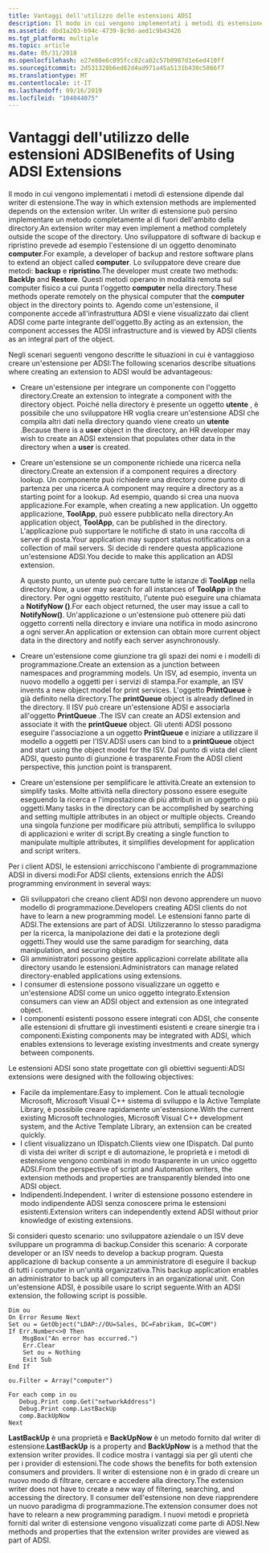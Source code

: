 ```yaml
---
title: Vantaggi dell'utilizzo delle estensioni ADSI
description: Il modo in cui vengono implementati i metodi di estensione dipende dal writer di estensione.
ms.assetid: dbd1a203-b94c-4739-8c9d-aed1c9b43426
ms.tgt_platform: multiple
ms.topic: article
ms.date: 05/31/2018
ms.openlocfilehash: e27e80e6c095fcc02ca02c57b0987d1e6ed410ff
ms.sourcegitcommit: 2d531328b6ed82d4ad971a45a5131b430c5866f7
ms.translationtype: MT
ms.contentlocale: it-IT
ms.lasthandoff: 09/16/2019
ms.locfileid: "104044075"
---
```

# <a name="benefits-of-using-adsi-extensions"></a><span data-ttu-id="bd782-103">Vantaggi dell'utilizzo delle estensioni ADSI</span><span class="sxs-lookup"><span data-stu-id="bd782-103">Benefits of Using ADSI Extensions</span></span>

<span data-ttu-id="bd782-104">Il modo in cui vengono implementati i metodi di estensione dipende dal writer di estensione.</span><span class="sxs-lookup"><span data-stu-id="bd782-104">The way in which extension methods are implemented depends on the extension writer.</span></span> <span data-ttu-id="bd782-105">Un writer di estensione può persino implementare un metodo completamente al di fuori dell'ambito della directory.</span><span class="sxs-lookup"><span data-stu-id="bd782-105">An extension writer may even implement a method completely outside the scope of the directory.</span></span> <span data-ttu-id="bd782-106">Uno sviluppatore di software di backup e ripristino prevede ad esempio l'estensione di un oggetto denominato **computer**.</span><span class="sxs-lookup"><span data-stu-id="bd782-106">For example, a developer of backup and restore software plans to extend an object called **computer**.</span></span> <span data-ttu-id="bd782-107">Lo sviluppatore deve creare due metodi: **backup** e **ripristino**.</span><span class="sxs-lookup"><span data-stu-id="bd782-107">The developer must create two methods: **BackUp** and **Restore**.</span></span> <span data-ttu-id="bd782-108">Questi metodi operano in modalità remota sul computer fisico a cui punta l'oggetto **computer** nella directory.</span><span class="sxs-lookup"><span data-stu-id="bd782-108">These methods operate remotely on the physical computer that the **computer** object in the directory points to.</span></span> <span data-ttu-id="bd782-109">Agendo come un'estensione, il componente accede all'infrastruttura ADSI e viene visualizzato dai client ADSI come parte integrante dell'oggetto.</span><span class="sxs-lookup"><span data-stu-id="bd782-109">By acting as an extension, the component accesses the ADSI infrastructure and is viewed by ADSI clients as an integral part of the object.</span></span>

<span data-ttu-id="bd782-110">Negli scenari seguenti vengono descritte le situazioni in cui è vantaggioso creare un'estensione per ADSI:</span><span class="sxs-lookup"><span data-stu-id="bd782-110">The following scenarios describe situations where creating an extension to ADSI would be advantageous:</span></span>

-   <span data-ttu-id="bd782-111">Creare un'estensione per integrare un componente con l'oggetto directory.</span><span class="sxs-lookup"><span data-stu-id="bd782-111">Create an extension to integrate a component with the directory object.</span></span> <span data-ttu-id="bd782-112">Poiché nella directory è presente un oggetto **utente** , è possibile che uno sviluppatore HR voglia creare un'estensione ADSI che compila altri dati nella directory quando viene creato un **utente** .</span><span class="sxs-lookup"><span data-stu-id="bd782-112">Because there is a **user** object in the directory, an HR developer may wish to create an ADSI extension that populates other data in the directory when a **user** is created.</span></span>
-   <span data-ttu-id="bd782-113">Creare un'estensione se un componente richiede una ricerca nella directory.</span><span class="sxs-lookup"><span data-stu-id="bd782-113">Create an extension if a component requires a directory lookup.</span></span> <span data-ttu-id="bd782-114">Un componente può richiedere una directory come punto di partenza per una ricerca.</span><span class="sxs-lookup"><span data-stu-id="bd782-114">A component may require a directory as a starting point for a lookup.</span></span> <span data-ttu-id="bd782-115">Ad esempio, quando si crea una nuova applicazione.</span><span class="sxs-lookup"><span data-stu-id="bd782-115">For example, when creating a new application.</span></span> <span data-ttu-id="bd782-116">Un oggetto applicazione, **ToolApp**, può essere pubblicato nella directory.</span><span class="sxs-lookup"><span data-stu-id="bd782-116">An application object, **ToolApp**, can be published in the directory.</span></span> <span data-ttu-id="bd782-117">L'applicazione può supportare le notifiche di stato in una raccolta di server di posta.</span><span class="sxs-lookup"><span data-stu-id="bd782-117">Your application may support status notifications on a collection of mail servers.</span></span> <span data-ttu-id="bd782-118">Si decide di rendere questa applicazione un'estensione ADSI.</span><span class="sxs-lookup"><span data-stu-id="bd782-118">You decide to make this application an ADSI extension.</span></span>

    <span data-ttu-id="bd782-119">A questo punto, un utente può cercare tutte le istanze di **ToolApp** nella directory.</span><span class="sxs-lookup"><span data-stu-id="bd782-119">Now, a user may search for all instances of **ToolApp** in the directory.</span></span> <span data-ttu-id="bd782-120">Per ogni oggetto restituito, l'utente può eseguire una chiamata a **NotifyNow ()**.</span><span class="sxs-lookup"><span data-stu-id="bd782-120">For each object returned, the user may issue a call to **NotifyNow()**.</span></span> <span data-ttu-id="bd782-121">Un'applicazione o un'estensione può ottenere più dati oggetto correnti nella directory e inviare una notifica in modo asincrono a ogni server.</span><span class="sxs-lookup"><span data-stu-id="bd782-121">An application or extension can obtain more current object data in the directory and notify each server asynchronously.</span></span>

-   <span data-ttu-id="bd782-122">Creare un'estensione come giunzione tra gli spazi dei nomi e i modelli di programmazione.</span><span class="sxs-lookup"><span data-stu-id="bd782-122">Create an extension as a junction between namespaces and programming models.</span></span> <span data-ttu-id="bd782-123">Un ISV, ad esempio, inventa un nuovo modello a oggetti per i servizi di stampa.</span><span class="sxs-lookup"><span data-stu-id="bd782-123">For example, an ISV invents a new object model for print services.</span></span> <span data-ttu-id="bd782-124">L'oggetto **PrintQueue** è già definito nella directory.</span><span class="sxs-lookup"><span data-stu-id="bd782-124">The **printQueue** object is already defined in the directory.</span></span> <span data-ttu-id="bd782-125">Il ISV può creare un'estensione ADSI e associarla all'oggetto **PrintQueue** .</span><span class="sxs-lookup"><span data-stu-id="bd782-125">The ISV can create an ADSI extension and associate it with the **printQueue** object.</span></span> <span data-ttu-id="bd782-126">Gli utenti ADSI possono eseguire l'associazione a un oggetto **PrintQueue** e iniziare a utilizzare il modello a oggetti per l'ISV.</span><span class="sxs-lookup"><span data-stu-id="bd782-126">ADSI users can bind to a **printQueue** object and start using the object model for the ISV.</span></span> <span data-ttu-id="bd782-127">Dal punto di vista del client ADSI, questo punto di giunzione è trasparente.</span><span class="sxs-lookup"><span data-stu-id="bd782-127">From the ADSI client perspective, this junction point is transparent.</span></span>
-   <span data-ttu-id="bd782-128">Creare un'estensione per semplificare le attività.</span><span class="sxs-lookup"><span data-stu-id="bd782-128">Create an extension to simplify tasks.</span></span> <span data-ttu-id="bd782-129">Molte attività nella directory possono essere eseguite eseguendo la ricerca e l'impostazione di più attributi in un oggetto o più oggetti.</span><span class="sxs-lookup"><span data-stu-id="bd782-129">Many tasks in the directory can be accomplished by searching and setting multiple attributes in an object or multiple objects.</span></span> <span data-ttu-id="bd782-130">Creando una singola funzione per modificare più attributi, semplifica lo sviluppo di applicazioni e writer di script.</span><span class="sxs-lookup"><span data-stu-id="bd782-130">By creating a single function to manipulate multiple attributes, it simplifies development for application and script writers.</span></span>

<span data-ttu-id="bd782-131">Per i client ADSI, le estensioni arricchiscono l'ambiente di programmazione ADSI in diversi modi:</span><span class="sxs-lookup"><span data-stu-id="bd782-131">For ADSI clients, extensions enrich the ADSI programming environment in several ways:</span></span>

-   <span data-ttu-id="bd782-132">Gli sviluppatori che creano client ADSI non devono apprendere un nuovo modello di programmazione.</span><span class="sxs-lookup"><span data-stu-id="bd782-132">Developers creating ADSI clients do not have to learn a new programming model.</span></span> <span data-ttu-id="bd782-133">Le estensioni fanno parte di ADSI.</span><span class="sxs-lookup"><span data-stu-id="bd782-133">The extensions are part of ADSI.</span></span> <span data-ttu-id="bd782-134">Utilizzeranno lo stesso paradigma per la ricerca, la manipolazione dei dati e la protezione degli oggetti.</span><span class="sxs-lookup"><span data-stu-id="bd782-134">They would use the same paradigm for searching, data manipulation, and securing objects.</span></span>
-   <span data-ttu-id="bd782-135">Gli amministratori possono gestire applicazioni correlate abilitate alla directory usando le estensioni.</span><span class="sxs-lookup"><span data-stu-id="bd782-135">Administrators can manage related directory-enabled applications using extensions.</span></span>
-   <span data-ttu-id="bd782-136">I consumer di estensione possono visualizzare un oggetto e un'estensione ADSI come un unico oggetto integrato.</span><span class="sxs-lookup"><span data-stu-id="bd782-136">Extension consumers can view an ADSI object and extension as one integrated object.</span></span>
-   <span data-ttu-id="bd782-137">I componenti esistenti possono essere integrati con ADSI, che consente alle estensioni di sfruttare gli investimenti esistenti e creare sinergie tra i componenti.</span><span class="sxs-lookup"><span data-stu-id="bd782-137">Existing components may be integrated with ADSI, which enables extensions to leverage existing investments and create synergy between components.</span></span>

<span data-ttu-id="bd782-138">Le estensioni ADSI sono state progettate con gli obiettivi seguenti:</span><span class="sxs-lookup"><span data-stu-id="bd782-138">ADSI extensions were designed with the following objectives:</span></span>

-   <span data-ttu-id="bd782-139">Facile da implementare.</span><span class="sxs-lookup"><span data-stu-id="bd782-139">Easy to implement.</span></span> <span data-ttu-id="bd782-140">Con le attuali tecnologie Microsoft, Microsoft Visual C++ sistema di sviluppo e la Active Template Library, è possibile creare rapidamente un'estensione.</span><span class="sxs-lookup"><span data-stu-id="bd782-140">With the current existing Microsoft technologies, Microsoft Visual C++ development system, and the Active Template Library, an extension can be created quickly.</span></span>
-   <span data-ttu-id="bd782-141">I client visualizzano un IDispatch.</span><span class="sxs-lookup"><span data-stu-id="bd782-141">Clients view one IDispatch.</span></span> <span data-ttu-id="bd782-142">Dal punto di vista dei writer di script e di automazione, le proprietà e i metodi di estensione vengono combinati in modo trasparente in un unico oggetto ADSI.</span><span class="sxs-lookup"><span data-stu-id="bd782-142">From the perspective of script and Automation writers, the extension methods and properties are transparently blended into one ADSI object.</span></span>
-   <span data-ttu-id="bd782-143">Indipendenti.</span><span class="sxs-lookup"><span data-stu-id="bd782-143">Independent.</span></span> <span data-ttu-id="bd782-144">I writer di estensione possono estendere in modo indipendente ADSI senza conoscere prima le estensioni esistenti.</span><span class="sxs-lookup"><span data-stu-id="bd782-144">Extension writers can independently extend ADSI without prior knowledge of existing extensions.</span></span>

<span data-ttu-id="bd782-145">Si consideri questo scenario: uno sviluppatore aziendale o un ISV deve sviluppare un programma di backup.</span><span class="sxs-lookup"><span data-stu-id="bd782-145">Consider this scenario: A corporate developer or an ISV needs to develop a backup program.</span></span> <span data-ttu-id="bd782-146">Questa applicazione di backup consente a un amministratore di eseguire il backup di tutti i computer in un'unità organizzativa.</span><span class="sxs-lookup"><span data-stu-id="bd782-146">This backup application enables an administrator to back up all computers in an organizational unit.</span></span> <span data-ttu-id="bd782-147">Con un'estensione ADSI, è possibile usare lo script seguente.</span><span class="sxs-lookup"><span data-stu-id="bd782-147">With an ADSI extension, the following script is possible.</span></span>


```VB
Dim ou
On Error Resume Next
Set ou = GetObject("LDAP://OU=Sales, DC=Fabrikam, DC=COM")
If Err.Number<>0 Then
    MsgBox("An error has occurred.")
    Err.Clear
    Set ou = Nothing
    Exit Sub
End If

ou.Filter = Array("computer")

For each comp in ou
   Debug.Print comp.Get("networkAddress")
   Debug.Print comp.LastBackUp
   comp.BackUpNow
Next
```



<span data-ttu-id="bd782-148">**LastBackUp** è una proprietà e **BackUpNow** è un metodo fornito dal writer di estensione.</span><span class="sxs-lookup"><span data-stu-id="bd782-148">**LastBackUp** is a property and **BackUpNow** is a method that the extension writer provides.</span></span> <span data-ttu-id="bd782-149">Il codice mostra i vantaggi sia per gli utenti che per i provider di estensioni.</span><span class="sxs-lookup"><span data-stu-id="bd782-149">The code shows the benefits for both extension consumers and providers.</span></span> <span data-ttu-id="bd782-150">Il writer di estensione non è in grado di creare un nuovo modo di filtrare, cercare e accedere alla directory.</span><span class="sxs-lookup"><span data-stu-id="bd782-150">The extension writer does not have to create a new way of filtering, searching, and accessing the directory.</span></span> <span data-ttu-id="bd782-151">Il consumer dell'estensione non deve riapprendere un nuovo paradigma di programmazione.</span><span class="sxs-lookup"><span data-stu-id="bd782-151">The extension consumer does not have to relearn a new programming paradigm.</span></span> <span data-ttu-id="bd782-152">I nuovi metodi e proprietà forniti dal writer di estensione vengono visualizzati come parte di ADSI.</span><span class="sxs-lookup"><span data-stu-id="bd782-152">New methods and properties that the extension writer provides are viewed as part of ADSI.</span></span>

 

 




